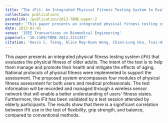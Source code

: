 ```yaml
---
title: "The iFit: An Integrated Physical Fitness Testing System to Evaluate the Degree of Physical Fitness of the Elderly"
collection: publications
permalink: /publication/2013-TBME-paper-2
excerpt: 'This paper presents an integrated physical fitness testing system (iFit) that evaluates the physical fitness of older adults. The intent of the test is to help them manage and promote their health and mitigate the effects of aging. National protocols of physical fitness were implemented to support the assessment. The proposed system encompasses four modules of physical fitness assessment for both users and medical professionals. The test information will be recorded and managed through a wireless sensor network that will enable a better understanding of users' fitness states. Furthermore, the iFit has been validated by a test session attended by elderly participants. The results show that there is a significant correlation between iFit use in the test of flexibility, grip strength, and balance, compared to conventional methods.'
date: 2013-01-01
venue: 'IEEE Transactions on Biomedical Engineering'
paperurl: '10.1109/TBME.2012.2211357'
citation: 'Kevin C. Tseng, Alice May-Kuen Wong, Chien-Lung Hsu, Tsai-Hsuan Tsai, Chang-Mu Han, and Ming-Ren Lee. (2013). &quot;The iFit: An Integrated Physical Fitness Testing System to Evaluate the Degree of Physical Fitness of the Elderly&quot; <i>IEEE Transactions on Biomedical Engineering</i>. 60(1).'
---
```

This paper presents an integrated physical fitness testing system (iFit) that evaluates the physical fitness of older adults. The intent of the test is to help them manage and promote their health and mitigate the effects of aging. National protocols of physical fitness were implemented to support the assessment. The proposed system encompasses four modules of physical fitness assessment for both users and medical professionals. The test information will be recorded and managed through a wireless sensor network that will enable a better understanding of users' fitness states. Furthermore, the iFit has been validated by a test session attended by elderly participants. The results show that there is a significant correlation between iFit use in the test of flexibility, grip strength, and balance, compared to conventional methods.
